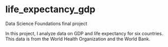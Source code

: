 # life_expectancy_gdp
 Data Science Foundations final project

In this project, I analyze data on GDP and life expectancy for six countries. This data is from the World Health Organization and the World Bank.